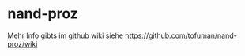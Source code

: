 nand-proz
=========

Mehr Info gibts im github wiki siehe https://github.com/tofuman/nand-proz/wiki

